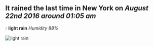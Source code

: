 ## It rained the last time in New York on *August 22nd 2016 around 01:05 am*
💧  **light rain** *Humidity 88%*

![light rain](http://openweathermap.org/img/w/10n.png)
